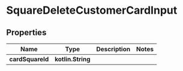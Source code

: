 
# SquareDeleteCustomerCardInput

## Properties
Name | Type | Description | Notes
------------ | ------------- | ------------- | -------------
**cardSquareId** | **kotlin.String** |  | 



